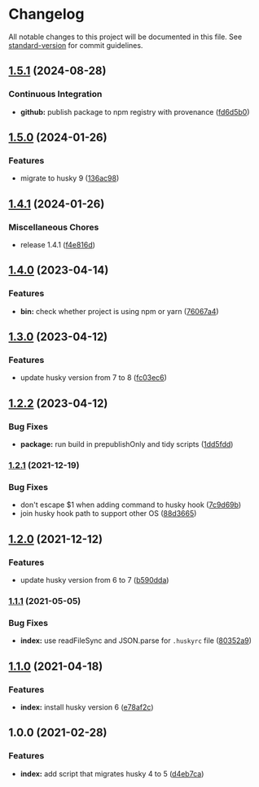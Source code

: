 # Changelog

All notable changes to this project will be documented in this file. See [standard-version](https://github.com/conventional-changelog/standard-version) for commit guidelines.

## [1.5.1](https://github.com/remarkablemark/husky-4-to-5/compare/v1.5.0...v1.5.1) (2024-08-28)


### Continuous Integration

* **github:** publish package to npm registry with provenance ([fd6d5b0](https://github.com/remarkablemark/husky-4-to-5/commit/fd6d5b0a190b5f9d8bc865fc62ca57e9e056ac5f))

## [1.5.0](https://github.com/remarkablemark/husky-4-to-5/compare/v1.4.1...v1.5.0) (2024-01-26)


### Features

* migrate to husky 9 ([136ac98](https://github.com/remarkablemark/husky-4-to-5/commit/136ac985353fb8bc4842431b15dfc34692d23da6))

## [1.4.1](https://github.com/remarkablemark/husky-4-to-5/compare/v1.4.0...v1.4.1) (2024-01-26)

### Miscellaneous Chores

- release 1.4.1 ([f4e816d](https://github.com/remarkablemark/husky-4-to-5/commit/f4e816d1e3d582833f5f02567e161b0d32701198))

## [1.4.0](https://github.com/remarkablemark/husky-4-to-5/compare/v1.3.0...v1.4.0) (2023-04-14)

### Features

- **bin:** check whether project is using npm or yarn ([76067a4](https://github.com/remarkablemark/husky-4-to-5/commit/76067a4075817e5eb14b9d39b0edcb4283567420))

## [1.3.0](https://github.com/remarkablemark/husky-4-to-5/compare/v1.2.2...v1.3.0) (2023-04-12)

### Features

- update husky version from 7 to 8 ([fc03ec6](https://github.com/remarkablemark/husky-4-to-5/commit/fc03ec6420578598a01069dc3ae0c83f5b39a204))

## [1.2.2](https://github.com/remarkablemark/husky-4-to-5/compare/v1.2.1...v1.2.2) (2023-04-12)

### Bug Fixes

- **package:** run build in prepublishOnly and tidy scripts ([1dd5fdd](https://github.com/remarkablemark/husky-4-to-5/commit/1dd5fdd525edacf5e349237282d645c9dbc1adb9))

### [1.2.1](https://www.github.com/remarkablemark/husky-4-to-5/compare/v1.2.0...v1.2.1) (2021-12-19)

### Bug Fixes

- don't escape $1 when adding command to husky hook ([7c9d69b](https://www.github.com/remarkablemark/husky-4-to-5/commit/7c9d69ba980a36b421fb8c313690a92286d71543))
- join husky hook path to support other OS ([88d3665](https://www.github.com/remarkablemark/husky-4-to-5/commit/88d3665f71d49b583fdd2441d8bc2c326157cb96))

## [1.2.0](https://www.github.com/remarkablemark/husky-4-to-5/compare/v1.1.1...v1.2.0) (2021-12-12)

### Features

- update husky version from 6 to 7 ([b590dda](https://www.github.com/remarkablemark/husky-4-to-5/commit/b590dda3c776e0ea8ddbbddf8d939862e1e95b6d))

### [1.1.1](https://github.com/remarkablemark/husky-4-to-5/compare/v1.1.0...v1.1.1) (2021-05-05)

### Bug Fixes

- **index:** use readFileSync and JSON.parse for `.huskyrc` file ([80352a9](https://github.com/remarkablemark/husky-4-to-5/commit/80352a911d2cc175c155421a8a63254f7482458e))

## [1.1.0](https://github.com/remarkablemark/husky-4-to-5/compare/v1.0.0...v1.1.0) (2021-04-18)

### Features

- **index:** install husky version 6 ([e78af2c](https://github.com/remarkablemark/husky-4-to-5/commit/e78af2c59d379bfcee99f199e59b0d319ca85cca))

## 1.0.0 (2021-02-28)

### Features

- **index:** add script that migrates husky 4 to 5 ([d4eb7ca](https://github.com/remarkablemark/husky-4-to-5/commit/d4eb7ca0b42c9846ab7936567717cfc35bbaa819))
